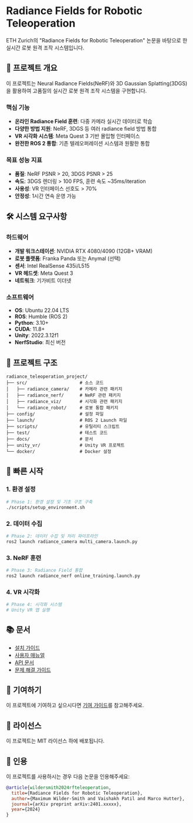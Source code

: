 # Radiance Fields for Robotic Teleoperation

ETH Zurich의 "Radiance Fields for Robotic Teleoperation" 논문을 바탕으로 한 실시간 로봇 원격 조작 시스템입니다.

## 🎯 프로젝트 개요

이 프로젝트는 Neural Radiance Fields(NeRF)와 3D Gaussian Splatting(3DGS)을 활용하여 고품질의 실시간 로봇 원격 조작 시스템을 구현합니다.

### 핵심 기능
- **온라인 Radiance Field 훈련**: 다중 카메라 실시간 데이터로 학습
- **다양한 방법 지원**: NeRF, 3DGS 등 여러 radiance field 방법 통합
- **VR 시각화 시스템**: Meta Quest 3 기반 몰입형 인터페이스
- **완전한 ROS 2 통합**: 기존 텔레오퍼레이션 시스템과 원활한 통합

### 목표 성능 지표
- **품질**: NeRF PSNR > 20, 3DGS PSNR > 25
- **속도**: 3DGS 렌더링 > 100 FPS, 훈련 속도 ~35ms/iteration
- **사용성**: VR 인터페이스 선호도 > 70%
- **안정성**: 1시간 연속 운영 가능

## 🛠️ 시스템 요구사항

### 하드웨어
- **개발 워크스테이션**: NVIDIA RTX 4080/4090 (12GB+ VRAM)
- **로봇 플랫폼**: Franka Panda 또는 Anymal (선택)
- **센서**: Intel RealSense 435i/L515
- **VR 헤드셋**: Meta Quest 3
- **네트워크**: 기가비트 이더넷

### 소프트웨어
- **OS**: Ubuntu 22.04 LTS
- **ROS**: Humble (ROS 2)
- **Python**: 3.10+
- **CUDA**: 11.8+
- **Unity**: 2022.3.12f1
- **NerfStudio**: 최신 버전

## 📁 프로젝트 구조

```
radiance_teleoperation_project/
├── src/                    # 소스 코드
│   ├── radiance_camera/    # 카메라 관련 패키지
│   ├── radiance_nerf/      # NeRF 관련 패키지
│   ├── radiance_viz/       # 시각화 관련 패키지
│   └── radiance_robot/     # 로봇 통합 패키지
├── config/                 # 설정 파일
├── launch/                 # ROS 2 Launch 파일
├── scripts/                # 유틸리티 스크립트
├── test/                   # 테스트 코드
├── docs/                   # 문서
├── unity_vr/               # Unity VR 프로젝트
└── docker/                 # Docker 설정
```

## 🚀 빠른 시작

### 1. 환경 설정
```bash
# Phase 1: 환경 설정 및 기초 구조 구축
./scripts/setup_environment.sh
```

### 2. 데이터 수집
```bash
# Phase 2: 데이터 수집 및 처리 파이프라인
ros2 launch radiance_camera multi_camera.launch.py
```

### 3. NeRF 훈련
```bash
# Phase 3: Radiance Field 통합
ros2 launch radiance_nerf online_training.launch.py
```

### 4. VR 시각화
```bash
# Phase 4: 시각화 시스템
# Unity VR 앱 실행
```

## 📚 문서

- [설치 가이드](docs/INSTALLATION.md)
- [사용자 매뉴얼](docs/USER_MANUAL.md)
- [API 문서](docs/API_REFERENCE.md)
- [문제 해결 가이드](docs/TROUBLESHOOTING.md)

## 🤝 기여하기

이 프로젝트에 기여하고 싶으시다면 [기여 가이드](docs/CONTRIBUTING.md)를 참고해주세요.

## 📄 라이선스

이 프로젝트는 MIT 라이선스 하에 배포됩니다.

## 🙏 인용

이 프로젝트를 사용하시는 경우 다음 논문을 인용해주세요:

```bibtex
@article{wildersmith2024rfteleoperation,
  title={Radiance Fields for Robotic Teleoperation},
  author={Maximum Wilder-Smith and Vaishakh Patil and Marco Hutter},
  journal={arXiv preprint arXiv:2401.xxxxx},
  year={2024}
}
```
